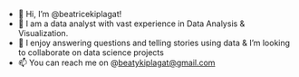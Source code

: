 - 👋 Hi, I’m @beatricekiplagat!
- 👀 I am a data analyst with vast experience in Data Analysis & Visualization. 
- 💞️ I enjoy answering questions and telling stories using data & I’m looking to collaborate on data science projects
- 📫 You can reach me on @beatykiplagat@gmail.com

<!---
beatricekiplagat/beatricekiplagat is a ✨ special ✨ repository because its `README.md` (this file) appears on your GitHub profile.
You can click the Preview link to take a look at your changes.
--->
